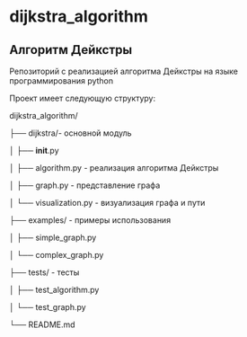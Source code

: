 # dijkstra_algorithm
## Алгоритм Дейкстры
Репозиторий с реализацией алгоритма Дейкстры на языке программирования python




Проект имеет следующую структуру:

dijkstra_algorithm/

├── dijkstra/- основной модуль

│   ├── __init__.py

│   ├── algorithm.py - реализация алгоритма Дейкстры

│   ├── graph.py - представление графа

│   └── visualization.py - визуализация графа и пути

├── examples/ - примеры использования

│   ├── simple_graph.py

│   └── complex_graph.py

├── tests/ - тесты

│   ├── test_algorithm.py

│   └── test_graph.py

└── README.md
